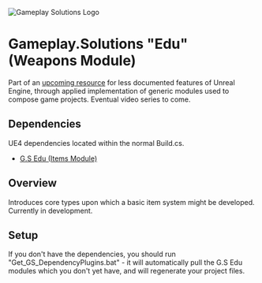![Gameplay Solutions Logo](http://gameplay.solutions/wp-content/uploads/2017/11/GSLogo_large-300x169.png)
# Gameplay.Solutions "Edu" (Weapons Module)
Part of an [upcoming resource](https://github.com/gameplay-solutions/G.S-Edu) for less documented features of Unreal Engine, through applied implementation of generic modules used to compose game projects. Eventual video series to come.

## Dependencies
UE4 dependencies located within the normal Build.cs.  
* [G.S Edu (Items Module)](https://github.com/gameplay-solutions/G.S-Edu--Items)

## Overview
Introduces core types upon which a basic item system might be developed. Currently in development.

## Setup
If you don't have the dependencies, you should run "Get_GS_DependencyPlugins.bat" - it will automatically pull the
G.S Edu modules which you don't yet have, and will regenerate your project files.